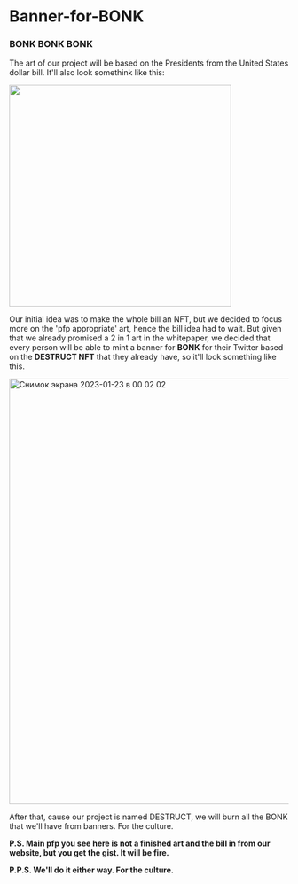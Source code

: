 # Banner-for-BONK
### BONK BONK BONK

The art of our project will be based on the Presidents from the United States dollar bill. It'll also look somethink like this: 

<img src="https://user-images.githubusercontent.com/49865530/213940083-c5a81dcb-c396-4183-a8f4-13f34c0aa006.jpg" width="400" height="400" />

Our initial idea was to make the whole bill an NFT, but we decided to focus more on the 'pfp appropriate' art, hence the bill idea had to wait. But given that we already promised a 2 in 1 art in the whitepaper, we decided that every person will be able to mint a banner for **BONK** for their Twitter based on the **DESTRUCT NFT** that they already have, so it'll look something like this. 

<img width="768" alt="Снимок экрана 2023-01-23 в 00 02 02" src="https://user-images.githubusercontent.com/49865530/213940255-cb6561dc-86a5-4348-8b04-690e8f4b6e4e.png">

After that, cause our project is named DESTRUCT, we will burn all the BONK that we'll have from banners. For the culture. 

**P.S. Main pfp you see here is not a finished art and the bill in from our website, but you get the gist. It will be fire.** 

**P.P.S. We'll do it either way. For the culture.**
